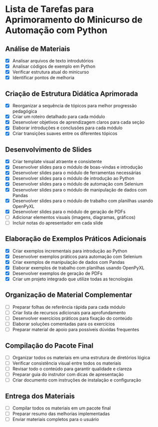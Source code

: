 # Lista de Tarefas para Aprimoramento do Minicurso de Automação com Python

## Análise de Materiais
- [x] Analisar arquivos de texto introdutórios
- [x] Analisar códigos de exemplo em Python
- [x] Verificar estrutura atual do minicurso
- [x] Identificar pontos de melhoria

## Criação de Estrutura Didática Aprimorada
- [x] Reorganizar a sequência de tópicos para melhor progressão pedagógica
- [x] Criar um roteiro detalhado para cada módulo
- [x] Desenvolver objetivos de aprendizagem claros para cada seção
- [x] Elaborar introduções e conclusões para cada módulo
- [x] Criar transições suaves entre os diferentes tópicos

## Desenvolvimento de Slides
- [x] Criar template visual atraente e consistente
- [x] Desenvolver slides para o módulo de boas-vindas e introdução
- [x] Desenvolver slides para o módulo de ferramentas necessárias
- [x] Desenvolver slides para o módulo de introdução ao Python
- [x] Desenvolver slides para o módulo de automação com Selenium
- [x] Desenvolver slides para o módulo de manipulação de dados com Pandas
- [x] Desenvolver slides para o módulo de trabalho com planilhas usando OpenPyXL
- [x] Desenvolver slides para o módulo de geração de PDFs
- [ ] Adicionar elementos visuais (imagens, diagramas, gráficos)
- [ ] Incluir notas do apresentador em cada slide

## Elaboração de Exemplos Práticos Adicionais
- [x] Criar exemplos incrementais para introdução ao Python
- [x] Desenvolver exemplos práticos para automação com Selenium
- [x] Criar exemplos de manipulação de dados com Pandas
- [x] Elaborar exemplos de trabalho com planilhas usando OpenPyXL
- [x] Desenvolver exemplos de geração de PDFs
- [x] Criar um projeto integrado que utilize todas as tecnologias

## Organização de Material Complementar
- [ ] Preparar folhas de referência rápida para cada módulo
- [ ] Criar lista de recursos adicionais para aprofundamento
- [ ] Desenvolver exercícios práticos para fixação do conteúdo
- [ ] Elaborar soluções comentadas para os exercícios
- [ ] Preparar material de apoio para possíveis dúvidas frequentes

## Compilação do Pacote Final
- [ ] Organizar todos os materiais em uma estrutura de diretórios lógica
- [ ] Verificar consistência visual entre todos os materiais
- [ ] Revisar todo o conteúdo para garantir qualidade e clareza
- [ ] Preparar guia do instrutor com dicas de apresentação
- [ ] Criar documento com instruções de instalação e configuração

## Entrega dos Materiais
- [ ] Compilar todos os materiais em um pacote final
- [ ] Preparar resumo das melhorias implementadas
- [ ] Enviar materiais completos para o usuário

